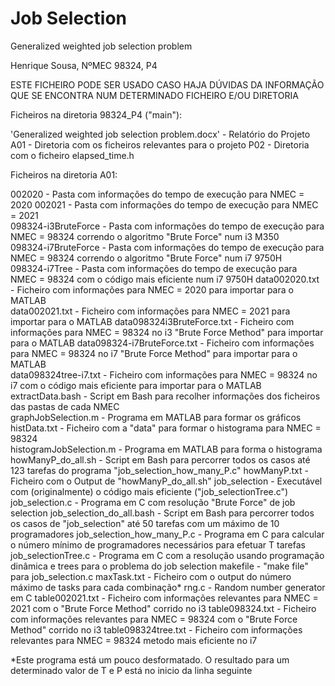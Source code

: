 # Job Selection
Generalized weighted job selection problem

Henrique Sousa, NºMEC 98324, P4

ESTE FICHEIRO PODE SER USADO CASO HAJA DÚVIDAS DA INFORMAÇÃO QUE SE ENCONTRA NUM DETERMINADO FICHEIRO E/OU DIRETORIA

Ficheiros na diretoria 98324_P4 ("main"):

 'Generalized weighted job selection problem.docx' - Relatório do Projeto
 A01 - Diretoria com os ficheiros relevantes para o projeto
 P02 - Diretoria com o ficheiro elapsed_time.h

Ficheiros na diretoria A01:

 002020 - Pasta com informações do tempo de execução para NMEC = 2020
 002021 - Pasta com informações do tempo de execução para NMEC = 2021                                            
 098324-i3BruteForce - Pasta com informações do tempo de execução para NMEC = 98324 correndo o algoritmo "Brute Force" num i3 M350  
 098324-i7BruteForce - Pasta com informações do tempo de execução para NMEC = 98324 correndo o algoritmo "Brute Force" num i7 9750H                                          
 098324-i7Tree - Pasta com informações do tempo de execução para NMEC = 98324 com o código mais eficiente num i7 9750H
 data002020.txt - Ficheiro com informações para NMEC = 2020 para importar para o MATLAB        
 data002021.txt - Ficheiro com informações para NMEC = 2021 para importar para o MATLAB
 data098324i3BruteForce.txt - Ficheiro com informações para NMEC = 98324 no i3 "Brute Force Method" para importar para o MATLAB 
 data098324-i7BruteForce.txt - Ficheiro com informações para NMEC = 98324 no i7 "Brute Force Method" para importar para o MATLAB                               
 data098324tree-i7.txt - Ficheiro com informações para NMEC = 98324 no i7 com o código mais eficiente para importar para o MATLAB                              
 extractData.bash - Script em Bash para recolher informações dos ficheiros das pastas de cada NMEC                                   
 graphJobSelection.m - Programa em MATLAB para formar os gráficos
 histData.txt - Ficheiro com a "data" para formar o histograma para NMEC = 98324                                      
 histogramJobSelection.m - Programa em MATLAB para forma o histograma
 howManyP_do_all.sh - Script em Bash para percorrer todos os casos até 123 tarefas do programa "job_selection_how_many_P.c"
 howManyP.txt - Ficheiro com o Output de "howManyP_do_all.sh"
 job_selection - Executável com (originalmente) o código mais eficiente ("job_selectionTree.c")
 job_selection.c - Programa em C com resolução "Brute Force" de job selection
 job_selection_do_all.bash - Script em Bash para percorrer todos os casos de "job_selection" até 50 tarefas com um máximo de 10 programadores
 job_selection_how_many_P.c - Programa em C para calcular o número mínimo de programadores necessários para efetuar T tarefas
 job_selectionTree.c - Programa em C com a resolução usando programação dinâmica e trees para o problema do job selection
 makefile - "make file" para job_selection.c
 maxTask.txt - Ficheiro com o output do número máximo de tasks para cada combinação*
 rng.c - Random number generator em C
 table002021.txt - Ficheiro com informações relevantes para NMEC = 2021 com o "Brute Force Method" corrido no i3
 table098324.txt - Ficheiro com informações relevantes para NMEC = 98324 com o "Brute Force Method" corrido no i3
 table098324tree.txt - Ficheiro com informações relevantes para NMEC = 98324 metodo mais eficiente no i7
 
 *Este programa está um pouco desformatado. O resultado para um determinado valor de T e P está no inicio da linha seguinte

